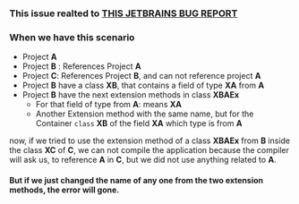 ### This issue realted to [THIS JETBRAINS BUG REPORT](https://youtrack.jetbrains.com/issue/RSRP-483829)

### When we have this scenario

* Project **A**
* Project **B** : References Project **A**
* Project **C**: References Project **B**, and can not reference project **A**
* Project **B** have a class **XB**, that contains a field of type **XA** from **A**
* Project **B** have the next extension methods in class **XBAEx**
    *  For that field of type from **A**: means **XA**
    * Another Extension method with the same name, but for the Container `class` **XB** of the field **XA** which type is from **A**

now, if we tried to use the extension method of a class **XBAEx** from **B** inside the class **XC** of **C**, we can not compile the application
because the compiler will ask us, to reference **A** in **C**, but we did not use anything related to **A**.

#### But if we just changed the name of any one from the two extension methods, the error will gone.
